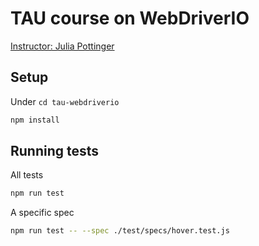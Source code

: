 # TAU course on WebDriverIO

[Instructor: Julia Pottinger](https://testautomationu.applitools.com/webdriverio-tutorial/)

## Setup

Under `cd tau-webdriverio`

```zsh
npm install
```

## Running tests

All tests

```zsh
npm run test
```

A specific spec

```zsh
npm run test -- --spec ./test/specs/hover.test.js
```
